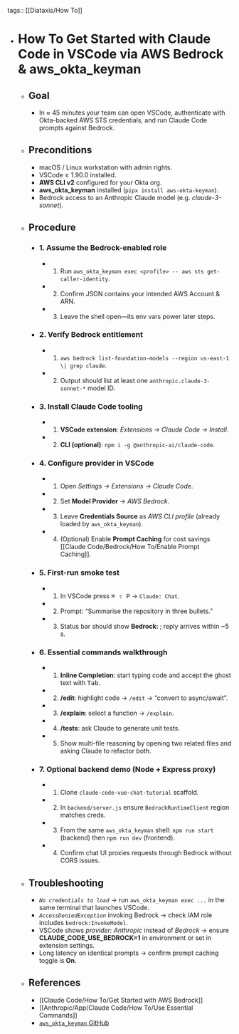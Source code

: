 tags:: [[Diataxis/How To]]

- # How To Get Started with Claude Code in VSCode via AWS Bedrock & aws_okta_keyman
	- ## Goal
		- In ≈ 45 minutes your team can open VSCode, authenticate with Okta-backed AWS STS credentials, and run Claude Code prompts against Bedrock.
	- ## Preconditions
		- macOS / Linux workstation with admin rights.
		- VSCode ≥ 1.90.0 installed.
		- **AWS CLI v2** configured for your Okta org.
		- **aws_okta_keyman** installed (`pipx install aws-okta-keyman`).
		- Bedrock access to an Anthropic Claude model (e.g. *claude-3-sonnet*).
	- ## Procedure
		- ### 1. Assume the Bedrock-enabled role
			- 1. Run `aws_okta_keyman exec <profile> -- aws sts get-caller-identity`.
			- 2. Confirm JSON contains your intended AWS Account & ARN.
			- 3. Leave the shell open—its env vars power later steps.
		- ### 2. Verify Bedrock entitlement
			- 1. `aws bedrock list-foundation-models --region us-east-1 \| grep claude`.
			- 2. Output should list at least one `anthropic.claude-3-sonnet-*` model ID.
		- ### 3. Install Claude Code tooling
			- 1. **VSCode extension**: *Extensions → Claude Code → Install*.
			- 2. **CLI (optional)**: `npm i -g @anthropic-ai/claude-code`.
		- ### 4. Configure provider in VSCode
			- 1. Open *Settings → Extensions → Claude Code*.
			- 2. Set **Model Provider** → *AWS Bedrock*.
			- 3. Leave **Credentials Source** as *AWS CLI profile* (already loaded by `aws_okta_keyman`).
			- 4. (Optional) Enable **Prompt Caching** for cost savings [[Claude Code/Bedrock/How To/Enable Prompt Caching]].
		- ### 5. First-run smoke test
			- 1. In VSCode press <kbd>⌘ ⇧ P</kbd> → `Claude: Chat`.
			- 2. Prompt: “Summarise the repository in three bullets.”
			- 3. Status bar should show **Bedrock: <model-id>**; reply arrives within ~5 s.
		- ### 6. Essential commands walkthrough
			- 1. **Inline Completion**: start typing code and accept the ghost text with <kbd>Tab</kbd>.
			- 2. **/edit**: highlight code → `/edit` → “convert to async/await”.
			- 3. **/explain**: select a function → `/explain`.
			- 4. **/tests**: ask Claude to generate unit tests.
			- 5. Show multi-file reasoning by opening two related files and asking Claude to refactor both.
		- ### 7. Optional backend demo (Node + Express proxy)
			- 1. Clone `claude-code-vue-chat-tutorial` scaffold.
			- 2. In `backend/server.js` ensure `BedrockRuntimeClient` region matches creds.
			- 3. From the same `aws_okta_keyman` shell: `npm run start` (backend) then `npm run dev` (frontend).
			- 4. Confirm chat UI proxies requests through Bedrock without CORS issues.
	- ## Troubleshooting
		- *`No credentials to load`* → run `aws_okta_keyman exec ...` in the same terminal that launches VSCode.
		- *`AccessDeniedException`* invoking Bedrock → check IAM role includes `bedrock:InvokeModel`.
		- VSCode shows *provider: Anthropic* instead of *Bedrock* → ensure **CLAUDE_CODE_USE_BEDROCK=1** in environment or set in extension settings.
		- Long latency on identical prompts → confirm prompt caching toggle is **On**.
	- ## References
		- [[Claude Code/How To/Get Started with AWS Bedrock]]
		- [[Anthropic/App/Claude Code/How To/Use Essential Commands]]
		- [`aws_okta_keyman` GitHub](https://github.com/nathan-v/aws_okta_keyman)